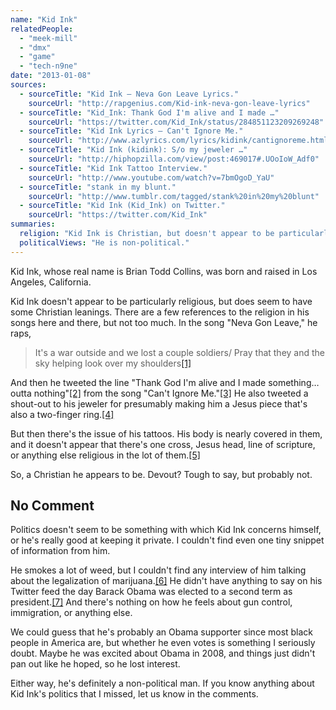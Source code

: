 ```yaml
---
name: "Kid Ink"
relatedPeople:
  - "meek-mill"
  - "dmx"
  - "game"
  - "tech-n9ne"
date: "2013-01-08"
sources:
  - sourceTitle: "Kid Ink – Neva Gon Leave Lyrics."
    sourceUrl: "http://rapgenius.com/Kid-ink-neva-gon-leave-lyrics"
  - sourceTitle: "Kid_Ink: Thank God I'm alive and I made …"
    sourceUrl: "https://twitter.com/Kid_Ink/status/284851123209269248"
  - sourceTitle: "Kid Ink Lyrics – Can't Ignore Me."
    sourceUrl: "http://www.azlyrics.com/lyrics/kidink/cantignoreme.html"
  - sourceTitle: "Kid Ink (kidink): S/o my jeweler …"
    sourceUrl: "http://hiphopzilla.com/view/post:469017#.UOoIoW_Adf0"
  - sourceTitle: "Kid Ink Tattoo Interview."
    sourceUrl: "http://www.youtube.com/watch?v=7bmOgoD_YaU"
  - sourceTitle: "stank in my blunt."
    sourceUrl: "http://www.tumblr.com/tagged/stank%20in%20my%20blunt"
  - sourceTitle: "Kid Ink (Kid_Ink) on Twitter."
    sourceUrl: "https://twitter.com/Kid_Ink"
summaries:
  religion: "Kid Ink is Christian, but doesn't appear to be particularly devout."
  politicalViews: "He is non-political."
---
```


Kid Ink, whose real name is Brian Todd Collins, was born and raised in Los Angeles, California.

Kid Ink doesn't appear to be particularly religious, but does seem to have some Christian leanings. There are a few references to the religion in his songs here and there, but not too much. In the song "Neva Gon Leave," he raps,

>It's a war outside and we lost a couple soldiers/ Pray that they and the sky helping look over my shoulders<a class="source-citation" href="#http%3A%2F%2Frapgenius.com%2FKid-ink-neva-gon-leave-lyrics" title="Kid Ink – Neva Gon Leave Lyrics.">[1]</a>

And then he tweeted the line "Thank God I'm alive and I made something…outta nothing"<a class="source-citation" href="#https%3A%2F%2Ftwitter.com%2FKid_Ink%2Fstatus%2F284851123209269248" title="Kid_Ink: Thank God I&apos;m alive and I made …">[2]</a> from the song "Can't Ignore Me."<a class="source-citation" href="#http%3A%2F%2Fwww.azlyrics.com%2Flyrics%2Fkidink%2Fcantignoreme.html" title="Kid Ink Lyrics – Can&apos;t Ignore Me.">[3]</a> He also tweeted a shout-out to his jeweler for presumably making him a Jesus piece that's also a two-finger ring.<a class="source-citation" href="#http%3A%2F%2Fhiphopzilla.com%2Fview%2Fpost%3A469017%23.UOoIoW_Adf0" title="Kid Ink (kidink): S/o my jeweler …">[4]</a>

But then there's the issue of his tattoos. His body is nearly covered in them, and it doesn't appear that there's one cross, Jesus head, line of scripture, or anything else religious in the lot of them.<a class="source-citation" href="#http%3A%2F%2Fwww.youtube.com%2Fwatch%3Fv%3D7bmOgoD_YaU" title="Kid Ink Tattoo Interview.">[5]</a>

So, a Christian he appears to be. Devout? Tough to say, but probably not.


## No Comment

Politics doesn't seem to be something with which Kid Ink concerns himself, or he's really good at keeping it private. I couldn't find even one tiny snippet of information from him.

He smokes a lot of weed, but I couldn't find any interview of him talking about the legalization of marijuana.<a class="source-citation" href="#http%3A%2F%2Fwww.tumblr.com%2Ftagged%2Fstank%2520in%2520my%2520blunt" title="stank in my blunt.">[6]</a> He didn't have anything to say on his Twitter feed the day Barack Obama was elected to a second term as president.<a class="source-citation" href="#https%3A%2F%2Ftwitter.com%2FKid_Ink" title="Kid Ink (Kid_Ink) on Twitter.">[7]</a> And there's nothing on how he feels about gun control, immigration, or anything else.

We could guess that he's probably an Obama supporter since most black people in America are, but whether he even votes is something I seriously doubt. Maybe he was excited about Obama in 2008, and things just didn't pan out like he hoped, so he lost interest.

Either way, he's definitely a non-political man. If you know anything about Kid Ink's politics that I missed, let us know in the comments.